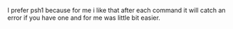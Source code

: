 I prefer psh1 because for me i like that after each command it will catch an error if you have one and for me was little bit easier. 
